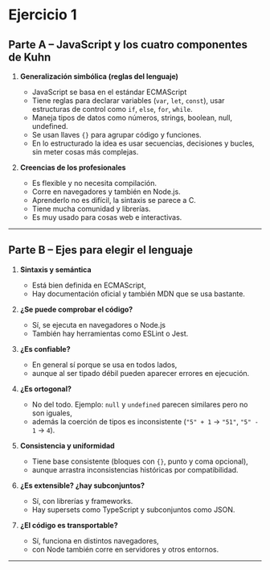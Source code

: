 # Ejercicio 1

## Parte A – JavaScript y los cuatro componentes de Kuhn

1. **Generalización simbólica (reglas del lenguaje)**
   - JavaScript se basa en el estándar ECMAScript
   - Tiene reglas para declarar variables (`var`, `let`, `const`), usar estructuras de control como `if`, `else`, `for`, `while`.
   - Maneja tipos de datos como números, strings, boolean, null, undefined.
   - Se usan llaves `{}` para agrupar código y funciones.
   - En lo estructurado la idea es usar secuencias, decisiones y bucles, sin meter cosas más complejas.

2. **Creencias de los profesionales**
   - Es flexible y no necesita compilación.
   - Corre en navegadores y también en Node.js.
   - Aprenderlo no es difícil, la sintaxis se parece a C.
   - Tiene mucha comunidad y librerías.
   - Es muy usado para cosas web e interactivas.

---

## Parte B – Ejes para elegir el lenguaje

1. **Sintaxis y semántica**
   - Está bien definida en ECMAScript,
   - Hay documentación oficial y también MDN que se usa bastante.

2. **¿Se puede comprobar el código?**
   - Sí, se ejecuta en navegadores o Node.js
   - También hay herramientas como ESLint o Jest.

3. **¿Es confiable?**
   - En general sí porque se usa en todos lados,
   - aunque al ser tipado débil pueden aparecer errores en ejecución.

4. **¿Es ortogonal?**
   - No del todo. Ejemplo: `null` y `undefined` parecen similares pero no son iguales,
   - además la coerción de tipos es inconsistente (`"5" + 1` → `"51"`, `"5" - 1` → `4`).

5. **Consistencia y uniformidad**
   - Tiene base consistente (bloques con `{}`, punto y coma opcional),
   - aunque arrastra inconsistencias históricas por compatibilidad.

6. **¿Es extensible? ¿hay subconjuntos?**
   - Sí, con librerías y frameworks.
   - Hay supersets como TypeScript y subconjuntos como JSON.

7. **¿El código es transportable?**
   - Sí, funciona en distintos navegadores,
   - con Node también corre en servidores y otros entornos.

---
